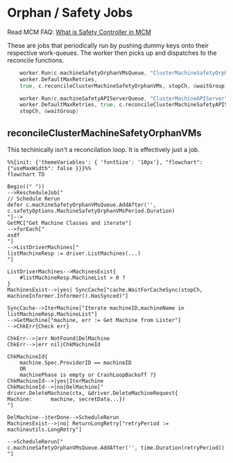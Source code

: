 # Orphan / Safety Jobs

Read MCM FAQ: [What is Safety Controller in MCM](https://github.com/gardener/machine-controller-manager/blob/master/docs/FAQ.md#what-is-safety-controller-in-mcm)

These are jobs that periodically run by pushing dummy keys onto their respective work-queues. The worker then picks up and dispatches to the reconcile functions.

```go
    worker.Run(c.machineSafetyOrphanVMsQueue, "ClusterMachineSafetyOrphanVMs", 
    worker.DefaultMaxRetries, 
    true, c.reconcileClusterMachineSafetyOrphanVMs, stopCh, &waitGroup)

    worker.Run(c.machineSafetyAPIServerQueue, "ClusterMachineAPIServer", 
    worker.DefaultMaxRetries, true, c.reconcileClusterMachineSafetyAPIServer, 
    stopCh, &waitGroup)

```

## reconcileClusterMachineSafetyOrphanVMs

This techinically isn't a reconcilation loop. It is effectively just a job.


```mermaid
%%{init: {'themeVariables': { 'fontSize': '10px'}, "flowchart": {"useMaxWidth": false }}}%%
flowchart TD

Begin((" "))
-->RescheduleJob["
// Schedule Rerun
defer c.machineSafetyOrphanVMsQueue.AddAfter('', c.safetyOptions.MachineSafetyOrphanVMsPeriod.Duration)
"]-->
GetMC["Get Machine Classes and iterate"]
-->forEach["
asdf
"]
-->ListDriverMachines["
listMachineResp := driver.ListMachines(...)
"]

ListDriverMachines-->MachinesExist{
    #listMachineResp.MachineList > 0 ?
}
MachinesExist-->|yes| SyncCache["cache.WaitForCacheSync(stopCh, machineInformer.Informer().HasSynced)"]

SyncCache-->IterMachine["Iterate machineID,machineName in listMachineResp.MachineList"]
-->GetMachine["machine, err := Get Machine from Lister"]
-->ChkErr{Check err}

ChkErr-->|err NotFound|DelMachine
ChkErr-->|err nil|ChkMachineId

ChkMachineId{
    machine.Spec.ProviderID == machineID 
    OR
    machinePhase is empty or CrashLoopBackoff ?}
ChkMachineId-->|yes|IterMachine
ChkMachineId-->|no|DelMachine["
driver.DeleteMachine(ctx, &driver.DeleteMachineRequest{
Machine:      machine, secretData...})
"]

DelMachine--iterDone-->ScheduleRerun
MachinesExist-->|no| ReturnLongRetry["retryPeriod := machineutils.LongRetry"]

-->ScheduleRerun["
c.machineSafetyOrphanVMsQueue.AddAfter('', time.Duration(retryPeriod))
"]
```
